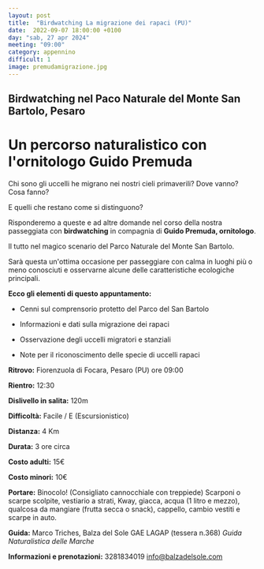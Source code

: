 ```yaml
---
layout: post
title:  "Birdwatching La migrazione dei rapaci (PU)"
date:  2022-09-07 18:00:00 +0100
day: "sab, 27 apr 2024"
meeting: "09:00"
category: appennino 
difficult: 1
image: premudamigrazione.jpg
---
```


## Birdwatching nel Paco Naturale del Monte San Bartolo, Pesaro

# Un percorso naturalistico con l'ornitologo Guido Premuda

Chi sono gli uccelli  he migrano nei nostri cieli primaverili? Dove vanno? Cosa fanno?

E quelli che restano come si distinguono?

Risponderemo a queste e ad altre domande nel corso della nostra passeggiata con **birdwatching** in compagnia di **Guido Premuda, ornitologo**.

Il tutto nel magico scenario del Parco Naturale del Monte San Bartolo.

Sarà questa un'ottima occasione per passeggiare con calma in luoghi più o meno conosciuti e osservarne alcune delle caratteristiche ecologiche principali.

**Ecco gli elementi di questo appuntamento:**

- Cenni sul comprensorio protetto del Parco del San Bartolo
  
- Informazioni e dati sulla migrazione dei rapaci
  
- Osservazione degli uccelli migratori e stanziali
  
- Note per il riconoscimento delle specie di uccelli rapaci

**Ritrovo:** Fiorenzuola di Focara, Pesaro (PU) ore 09:00

**Rientro:** 12:30

**Dislivello in salita:** 120m

**Difficoltà:** Facile / E (Escursionistico)

**Distanza:** 4 Km

**Durata:** 3 ore circa 

**Costo adulti:** 15€ 

**Costo minori:** 10€ 


**Portare:** Binocolo! (Consigliato cannocchiale con treppiede) Scarponi o scarpe scolpite, vestiario a strati, Kway, giacca, acqua (1 litro e mezzo), qualcosa da mangiare (frutta secca o snack), cappello, cambio vestiti e scarpe in auto. 

**Guida:** Marco Triches, Balza del Sole GAE LAGAP (tessera n.368)
*Guida Naturalistica delle Marche*

**Informazioni e prenotazioni:** 3281834019 info@balzadelsole.com
